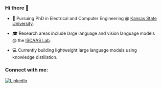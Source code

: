 ### Hi there 👋

<!--
**alishafique3/alishafique3** is a ✨ _special_ ✨ repository because its `README.md` (this file) appears on your GitHub profile.

Here are some ideas to get you started:

- 🔭 I’m currently working on ...
- 🌱 I’m currently learning ...
- 👯 I’m looking to collaborate on ...
- 🤔 I’m looking for help with ...
- 💬 Ask me about ...
- 📫 How to reach me: ...
- 😄 Pronouns: ...
- ⚡ Fun fact: ...
-->


- 📖 Pursuing PhD in Electrical and Computer Engineering @ [Kansas State University](https://www.k-state.edu/home/).

- 🎓 Research areas include large language and vision language models @ the [ISCAAS Lab](https://people.cs.ksu.edu/~amunir/lab/).

- 💻 Currently building lightweight large language models using knowledge distillation.

<h3 align="left">Connect with me:</h3>
<p align="left">
<a href="https://www.linkedin.com/in/terrytangyuan"><img src="imgs/linkedin.svg" alt="LinkedIn"></a>
</p>

